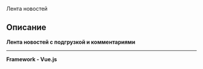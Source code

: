 Лента новостей
## Описание
**Лента новостей с подгрузкой и комментариями**
____
**Framework - Vue.js**
